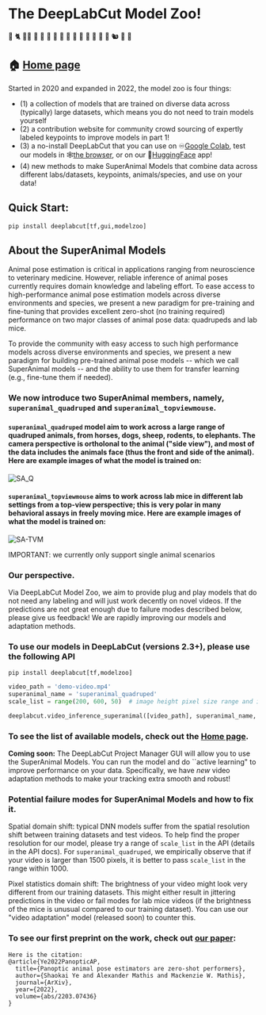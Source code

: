 # The DeepLabCut Model Zoo! 

🦒 🐈 🐕‍🦺 🐀 🐁 🦡 🦦 🐏 🐫 🐆 🦓 🐖 🐄 🐂 🦖 🐿 🦍 🦥

## 🏠 [Home page](http://modelzoo.deeplabcut.org/)

Started in 2020 and expanded in 2022, the model zoo is four things:

- (1) a collection of models that are trained on diverse data across (typically) large datasets, which means you do not need to train models yourself
- (2) a contribution website for community crowd sourcing of expertly labeled keypoints to improve models in part 1!
- (3) a no-install DeepLabCut that you can use on ♾[Google Colab](https://colab.research.google.com/github/DeepLabCut/DeepLabCut/blob/master/examples/COLAB/COLAB_DLC_ModelZoo.ipynb), 
test our models in 🕸[the browser](https://contrib.deeplabcut.org/), or on our 🤗[HuggingFace](https://huggingface.co/spaces/DeepLabCut/MegaDetector_DeepLabCut) app!
- (4) new methods to make SuperAnimal Models that combine data across different labs/datasets, keypoints, animals/species, and use on your data!

## Quick Start:
```
pip install deeplabcut[tf,gui,modelzoo]
```

## About the SuperAnimal Models

Animal pose estimation is critical in applications ranging from neuroscience to veterinary medicine. However, reliable inference of animal poses currently requires domain knowledge and labeling effort. To ease access to high-performance animal pose estimation models across diverse environments and species, we present a new paradigm for pre-training and fine-tuning that provides excellent zero-shot (no training required) performance on two major classes of animal pose data: quadrupeds and lab mice. 

To provide the community with easy access to such high performance models across diverse environments and species, we present a new paradigm for building pre-trained animal pose models -- which we call SuperAnimal models -- and the ability to use them for transfer learning (e.g., fine-tune them if needed).

### We now  introduce two SuperAnimal members, namely, `superanimal_quadruped` and `superanimal_topviewmouse`.

#### `superanimal_quadruped` model aim to work across a large range of quadruped animals, from horses, dogs, sheep, rodents, to elephants. The camera perspective is ortholonal to the animal ("side view"), and most of the data includes the animals face (thus the front and side of the animal). Here are example images of what the model is trained on:

![SA_Q](https://user-images.githubusercontent.com/28102185/209957688-954fb616-7750-4521-bb52-20a51c3a7718.png)

#### `superanimal_topviewmouse` aims to work across lab mice in different lab settings from a top-view perspective; this is very polar in many behavioral assays in freely moving mice. Here are example images of what the model is trained on:

![SA-TVM](https://user-images.githubusercontent.com/28102185/209957260-c0db72e0-4fdf-434c-8579-34bc5f27f907.png)


IMPORTANT:  we currently only support single animal scenarios

### Our perspective.

Via DeepLabCut Model Zoo, we aim to provide plug and play models that do not need any labeling and will just work decently on novel videos. If the predictions are not great enough due to failure modes described below, please give us feedback! We are rapidly improving our models and adaptation methods.


### To use our models in DeepLabCut (versions 2.3+), please use the following API

```
pip install deeplabcut[tf,modelzoo]
```

```python
video_path = 'demo-video.mp4'
superanimal_name = 'superanimal_quadruped'
scale_list = range(200, 600, 50)  # image height pixel size range and increment

deeplabcut.video_inference_superanimal([video_path], superanimal_name, scale_list=scale_list)
```


### To see the list of available models, check out the [Home page](http://modelzoo.deeplabcut.org/). 

**Coming soon:** The DeepLabCut Project Manager GUI will allow you to use the SuperAnimal Models. You can run the model and do ``active learning" to improve performance on your data. 
Specifically, we have *new* video adaptation methods to make your tracking extra smooth and robust!

### Potential failure modes for SuperAnimal Models and how to fix it.

Spatial domain shift: typical DNN models suffer from the spatial resolution shift between training datasets and test videos. To help find the proper resolution for our model, please try a range of `scale_list` in the API (details in the API docs). For `superanimal_quadruped`, we empirically observe that if your video is larger than 1500 pixels, it is better to pass `scale_list` in the range within 1000.

Pixel statistics domain shift: The brightness of your video might look very different from our training datasets. This might either result in jittering predictions in the video or fail modes for lab mice videos (if the brightness of the mice is unusual compared to our training dataset). You can use our "video adaptation" model (released soon) to counter this.
### To see our first preprint on the work, check out [our paper](https://arxiv.org/abs/2203.07436v1):

```{hint}
Here is the citation:
@article{Ye2022PanopticAP,
  title={Panoptic animal pose estimators are zero-shot performers},
  author={Shaokai Ye and Alexander Mathis and Mackenzie W. Mathis},
  journal={ArXiv},
  year={2022},
  volume={abs/2203.07436}
}
```
